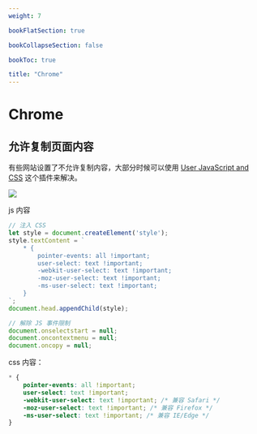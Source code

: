 ```yaml
---
weight: 7

bookFlatSection: true

bookCollapseSection: false

bookToc: true

title: "Chrome"
---
```


# Chrome

## 允许复制页面内容

有些网站设置了不允许复制内容，大部分时候可以使用 [User JavaScript and CSS](https://chromewebstore.google.com/detail/user-javascript-and-css/nbhcbdghjpllgmfilhnhkllmkecfmpld) 这个插件来解决。

![](https://cdn.xiaobinqt.cn//xiaobinqt.io/20250427/0729233f562541fbb0220958ca7cd0cc.png?imageView2/0/q/75|watermark/2/text/eGlhb2JpbnF0/font/dmlqYXlh/fontsize/1000/fill/IzVDNUI1Qg==/dissolve/52/gravity/SouthEast/dx/15/dy/15)

js 内容

```js
// 注入 CSS
let style = document.createElement('style');
style.textContent = `
    * {
        pointer-events: all !important;
        user-select: text !important;
        -webkit-user-select: text !important;
        -moz-user-select: text !important;
        -ms-user-select: text !important;
    }
`;
document.head.appendChild(style);

// 解除 JS 事件限制
document.onselectstart = null;
document.oncontextmenu = null;
document.oncopy = null;
```


css 内容：

```css
* {
    pointer-events: all !important;
    user-select: text !important;
    -webkit-user-select: text !important; /* 兼容 Safari */
    -moz-user-select: text !important; /* 兼容 Firefox */
    -ms-user-select: text !important; /* 兼容 IE/Edge */
}
```
